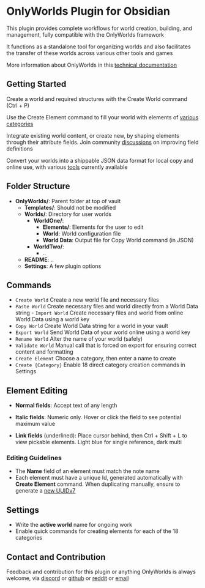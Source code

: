 # OnlyWorlds Plugin for Obsidian

This plugin provides complete workflows for world creation, building, and management, fully compatible with the OnlyWorlds framework

It functions as a standalone tool for organizing worlds and also facilitates the transfer of these worlds across various other tools and games

More information about OnlyWorlds in this [technical documentation](https://onlyworlds.github.io)

 
## Getting Started
Create a world and required structures with the Create World command (Ctrl + P)

Use the Create Element command to fill your world with elements of  [various categories](https://onlyworlds.github.io/docs/framework/categories.html)


Integrate existing world content, or create new, by shaping elements through their attribute fields. Join community [discussions](https://github.com/OnlyWorlds/OnlyWorlds/discussions) on improving  field definitions

Convert your worlds into a shippable JSON data format for local copy and online use, with various [tools](https://onlyworlds.github.io/docs/tools/) currently available

## Folder Structure
- **OnlyWorlds/**: Parent folder at top of vault
    - **Templates/**: Should not be modified
    - **Worlds/**: Directory for user worlds 
        - **WorldOne/**:  
            - **Elements/**: Elements for the user to edit
            - **World**: World configuration file 
            - **World Data**: Output file for Copy World command (in JSON)
        - **WorldTwo/**:  
            - ..
    - **README**: ..
    - **Settings**: A few plugin options

## Commands 

- `Create World` Create a new world file and necessary files
- `Paste World`  Create necessary files and world directly from a World Data string - `Import World` Create necessary files and world from online World Data using a world key
- `Copy World` Create World Data string for a world in your vault
- `Export World` Send World Data of your world online using a world key
- `Rename World`  Alter the name of your world (safely)
- `Validate World`  Manual call that is forced on export for ensuring correct content and formatting
 - `Create Element`  Choose a category, then enter a name to create
 - `Create {Category}`  Enable 18 direct category creation commands in Settings  

## Element Editing
- **Normal fields**: Accept text of any length

- **Italic fields**: Numeric only. Hover or click the field to see potential maximum value

- **Link fields** (underlined): Place cursor behind, then Ctrl + Shift + L to view pickable elements. Light blue for single reference, dark multi

### Editing Guidelines
- The **Name** field of an element must match the note name
- Each element must have a unique Id, generated automatically with **Create Element** command. When duplicating manually, ensure to generate a [new UUIDv7](https://www.uuidgenerator.net/version7)

## Settings 
- Write the **active world** name for ongoing work 
- Enable quick commands for creating elements for each of the 18 categories   
   
## Contact and Contribution
Feedback and contribution for this plugin or anything OnlyWorlds is always welcome, via  [discord](https://discord.gg/twCjqvVBwb) or [github](https://github.com/OnlyWorlds/OnlyWorlds) or [reddit](https://www.reddit.com/r/OnlyWorlds/) or [email](onlyworldsdev@gmail.com)

  
